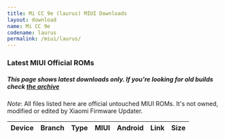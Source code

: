 ```yaml
---
title: Mi CC 9e (laurus) MIUI Downloads
layout: download
name: Mi CC 9e
codename: laurus
permalink: /miui/laurus/
---
```

### Latest MIUI Official ROMs
##### This page shows latest downloads only. If you're looking for old builds check [the archive](/archive/miui/laurus/)
*Note*: All files listed here are official untouched MIUI ROMs. It's not owned, modified or edited by Xiaomi Firmware Updater.


<div class="table-responsive-md" id="table-wrapper">
<table id="firmware" class="compact table table-striped table-hover table-sm">
    <thead class="thead-dark">
        <tr>
            <th>Device</th>
            <th>Branch</th>
            <th>Type</th>
            <th>MIUI</th>
            <th>Android</th>
            <th>Link</th>
            <th>Size</th>
        </tr>
    </thead>
    <script>loadMiuiDownloads('laurus')</script>
</table>
</div>


